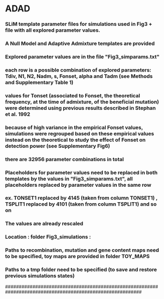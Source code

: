 # ADAD
### SLiM template parameter files for simulations used in Fig3 + file with all explored parameter values.
### A Null Model and Adaptive Admixture templates are provided
### Explored parameter values are in the file "Fig3_simparams.txt"
###   each row is a possible combination of explored parameters: Tdiv, N1, N2, Nadm, s, Fonset, alpha and Tadm (see Methods and Supplementary Table 1)
###   values for Tonset (associated to Fonset, the theoretical frequency, at the time of admixture, of the beneficial mutation) were determined using previous results described in Stephan et al. 1992
###   because of high variance in the empirical Fonset values, simulations were regrouped based on these empirical values instead on the theoretical to study the effect of Fonset on detection power (see Supplementary Fig6)
###   there are 32956 parameter combinations in total 
###
### Placeholders for parameter values need to be replaced in both templates by the values in "Fig3_simparams.txt", all placeholders replaced by parameter values in the same row
###   ex. TONSET1 replaced by 4145 (taken from column TONSET1) , TSPLIT1 replaced by 4101 (taken from column TSPLIT1) and so on
### The values are already rescaled
###
### Location : folder Fig3_simulations : 
### Paths to recombination, mutation and gene content maps need to be specified, toy maps are provided in folder TOY_MAPS
### Paths to a tmp folder need to be specified (to save and restore previous simulations states)
##########################################################################################################
